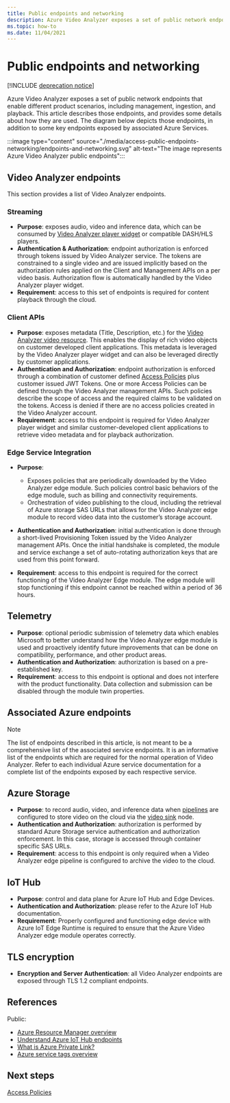 ```yaml
---
title: Public endpoints and networking
description: Azure Video Analyzer exposes a set of public network endpoints which enable different product scenarios, including management, ingestion, and playback. This article explains how to access public endpoints and networking. 
ms.topic: how-to
ms.date: 11/04/2021
---
```


# Public endpoints and networking

[!INCLUDE [deprecation notice](./includes/deprecation-notice.md)]

Azure Video Analyzer exposes a set of public network endpoints that enable different product scenarios, including management, ingestion, and playback. This article describes those endpoints, and provides some details about how they are used. The diagram below depicts those endpoints, in addition to some key endpoints exposed by associated Azure Services.

:::image type="content" source="./media/access-public-endpoints-networking/endpoints-and-networking.svg" alt-text="The image represents Azure Video Analyzer public endpoints":::

## Video Analyzer endpoints 

This section provides a list of Video Analyzer endpoints.

### Streaming

* **Purpose**: exposes audio, video and inference data, which can be consumed by [Video Analyzer player widget](player-widget.md) or compatible DASH/HLS players.
* **Authentication & Authorization**: endpoint authorization is enforced through tokens issued by Video Analyzer service. The tokens are constrained to a single video and are issued implicitly based on the authorization rules applied on the Client and Management APIs on a per video basis. Authorization flow is automatically handled by the Video Analyzer player widget.
* **Requirement**: access to this set of endpoints is required for content playback through the cloud.

### Client APIs

* **Purpose**: exposes metadata (Title, Description, etc.) for the [Video Analyzer video resource](terminology.md#video). This enables the display of rich video objects on customer developed client applications. This metadata is leveraged by the Video Analyzer player widget and can also be leveraged directly by customer applications.
* **Authentication and Authorization**: endpoint authorization is enforced through a combination of customer defined [Access Policies](access-policies.md) plus customer issued JWT Tokens. One or more Access Policies can be defined through the Video Analyzer management APIs. Such policies describe the scope of access and the required claims to be validated on the tokens. Access is denied if there are no access policies created in the Video Analyzer account.
* **Requirement**: access to this endpoint is required for Video Analyzer player widget and similar customer-developed client applications to retrieve video metadata and for playback authorization.

### Edge Service Integration

* **Purpose**: 

    * Exposes policies that are periodically downloaded by the Video Analyzer edge module. Such policies control basic behaviors of the edge module, such as billing and connectivity requirements.
    * Orchestration of video publishing to the cloud, including the retrieval of Azure storage SAS URLs that allows for the Video Analyzer edge module to record video data into the customer’s storage account.
* **Authentication and Authorization**: initial authentication is done through a short-lived Provisioning Token issued by the Video Analyzer management APIs. Once the initial handshake is completed, the module and service exchange a set of auto-rotating authorization keys that are used from this point forward.
* **Requirement**: access to this endpoint is required for the correct functioning of the Video Analyzer Edge module. The edge module will stop functioning if this endpoint cannot be reached within a period of 36 hours.

## Telemetry

* **Purpose**:  optional periodic submission of telemetry data which enables Microsoft to better understand how the Video Analyzer edge module is used and proactively identify future improvements that can be done on compatibility, performance, and other product areas.
* **Authentication and Authorization**: authorization is based on a pre-established key.
* **Requirement**: access to this endpoint is optional and does not interfere with the product functionality. Data collection and submission can be disabled through the module twin properties.

## Associated Azure endpoints 

> [!NOTE]
> The list of endpoints described in this article, is not meant to be a comprehensive list of the associated service endpoints. It is an informative list of the endpoints which are required for the normal operation of Video Analyzer. Refer to each individual Azure service documentation for a complete list of the endpoints exposed by each respective service.

## Azure Storage

* **Purpose**: to record audio, video, and inference data when [pipelines](pipeline.md) are configured to store video on the cloud via the [video sink](pipeline.md#video-sink) node.
* **Authentication and Authorization**: authorization is performed by standard Azure Storage service authentication and authorization enforcement. In this case, storage is accessed through container specific SAS URLs.
* **Requirement**: access to this endpoint is only required when a Video Analyzer edge pipeline is configured to archive the video to the cloud.

## IoT Hub

* **Purpose**: control and data plane for Azure IoT Hub and Edge Devices.
* **Authentication and Authorization**: please refer to the Azure IoT Hub documentation.
* **Requirement**: Properly configured and functioning edge device with Azure IoT Edge Runtime is required to ensure that the Azure Video Analyzer edge module operates correctly.

##	TLS encryption 

* **Encryption and Server Authentication**: all Video Analyzer endpoints are exposed through TLS 1.2 compliant endpoints.

##	References 

Public:

* [Azure Resource Manager overview](../../azure-resource-manager/management/overview.md)
* [Understand Azure IoT Hub endpoints](../../iot-hub/iot-hub-devguide-endpoints.md)
* [What is Azure Private Link?](../../private-link/private-link-overview.md)
* [Azure service tags overview](../../virtual-network/service-tags-overview.md)

## Next steps

[Access Policies](access-policies.md) 
